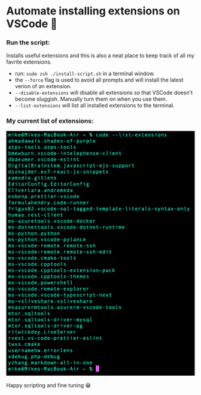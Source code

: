 # Automate installing extensions on VSCode :wrench:

### Run the script:

Installs useful extensions and this is also a neat place to keep track of all my favrite extensions.

- run: `sudo zsh ./install-script.sh` in a terminal window.
- the `--force` flag is used to avoid all prompts and will install the latest verion of an extension.
- `--disable-extensions` will disable all extensions so that VSCode doesn't become sluggish. Manually turn them on when you use them.
- `--list-extensions` will list all installed extensions to the terminal.

### My current list of extensions:

![](my-extensions.jpeg)

Happy scripting and fine tuning :grin:
